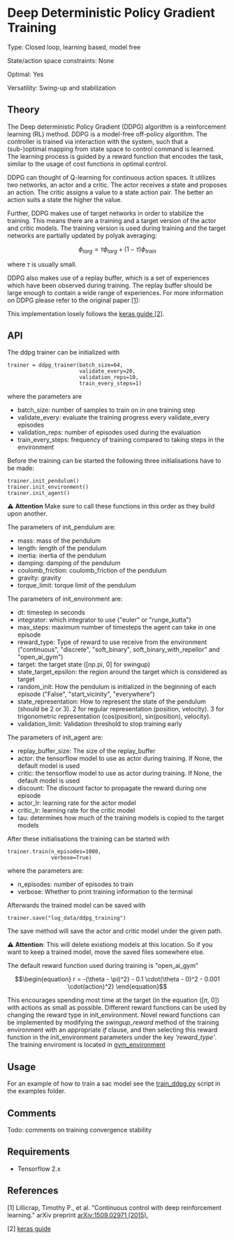# Deep Deterministic Policy Gradient Training #

Type: Closed loop, learning based, model free

State/action space constraints: None

Optimal: Yes

Versatility: Swing-up and stabilization

## Theory

The Deep deterministic Policy Gradient (DDPG) algorithm is a reinforcement learning (RL) method. DDPG is a model-free off-policy algorithm.  The controller is trained via interaction with 
the system, such that a (sub-)optimal mapping from state space 
to control command is learned. The learning process is guided by 
a reward function that encodes the task, similar to the usage of 
cost functions in optimal control. 

DDPG can thought of Q-learning for continuous action spaces. 
It utilizes two networks, an actor and a critic. The actor receives a state and proposes an action. The critic assigns a value to a state action pair. The better an action suits a state the higher the value.

Further, DDPG makes use of target networks in order to stabilize the training. This means there are a training and a target version of the actor and critic models. The training version is used during training and the target networks are partially updated by polyak averaging:

```math
\begin{equation}
\phi_{targ} = \tau \phi_{targ} + (1 - \tau) \phi_{train}
\end{equation}
```
where $`\tau`$ is usually small.

DDPG also makes use of a replay buffer, which is a set of experiences which have been observed during training. The replay buffer should be large enough to contain a wide range of experiences.
For more information on DDPG please refer to the original paper [[1]](https://arxiv.org/abs/1509.02971v6):

This implementation losely follows the [keras guide [2]](https://keras.io/examples/rl/ddpg_pendulum/).


## API

The ddpg trainer can be initialized with

    trainer = ddpg_trainer(batch_size=64,
                           validate_every=20,
                           validation_reps=10,
                           train_every_steps=1)

where the parameters are

- batch_size: number of samples to train on in one training step
- validate_every: evaluate the training progress every validate_every episodes
- validation_reps: number of episodes used during the evaluation
- train_every_steps: frequency of training compared to taking steps in the environment

Before the training can be started the following three initialisations have to be made:

    trainer.init_pendulum()
    trainer.init_environment()
    trainer.init_agent()

:warning: **Attention** Make sure to call these functions in this order as they build upon another.

The parameters of init_pendulum are:

- mass: mass of the pendulum
- length: length of the pendulum
- inertia: inertia of the pendulum
- damping: damping of the pendulum
- coulomb_friction: coulomb_friction of the pendulum
- gravity: gravity
- torque_limit: torque limit of the pendulum

The parameters of init_environment are:

- dt: timestep in seconds
- integrator: which integrator to use ("euler" or "runge_kutta")
- max_steps: maximum number of timesteps the agent can take in one episode
- reward_type: Type of reward to use receive from the environment ("continuous", "discrete", "soft_binary", soft_binary_with_repellor" and "open_ai_gym")
- target: the target state ([np.pi, 0] for swingup)
- state_target_epsilon: the region around the target which is considered as target
- random_init: How the pendulum is initialized in the beginning of each episode ("False", "start_vicinity", "everywhere")
- state_representation: How to represent the state of the pendulum (should be 2 or 3). 2 for regular representation (position, velocity). 3 for trigonometric representation (cos(position), sin(position), velocity).
- validation_limit: Validation threshold to stop training early

The parameters of init_agent are:

- replay_buffer_size: The size of the replay_buffer
- actor: the tensorflow model to use as actor during training. If None, the default model is used
- critic: the tensorflow model to use as actor during training. If None, the default model is used
- discount: The discount factor to propagate the reward during one episode
- actor_lr: learning rate for the actor model
- critic_lr: learning rate for the critic model
- tau: determines how much of the training models is copied to the target models

After these initialisations the training can be started with

    trainer.train(n_episodes=1000,
                  verbose=True)

where the parameters are:

- n_episodes: number of episodes to train
- verbose: Whether to print training information to the terminal

Afterwards the trained model can be saved with

    trainer.save("log_data/ddpg_training")

The save method will save the actor and critic model under the given path.


:warning: **Attention**: This will delete existiong models at this location. So if you want to keep a trained 
model, move the saved files somewhere else.

The default reward function used during training is "open_ai_gym"
```math
\begin{equation}
r =  -(\theta - \pi)^2} - 0.1 \cdot(\theta - 0)^2 - 0.001 \cdot(action)^2}
\end{equation}
```
This encourages spending most time at the target (in the equation ([$`\pi`$, 0]) with actions as small as possible. Different reward functions can be used by changing the reward type in init_environment. 
Novel reward functions can be implemented by modifying the *swingup_reward* method of the training environment with 
an appropriate *if* clause, and then selecting this reward function in 
the init_environment parameters under the key *'reward_type'*. The training 
enviroment is located in [gym_environment](software/python/simple_pendulum/simulation/gym_environment.py)

## Usage

For an example of how to train a sac model see the [train_ddpg.py](software/python/examples/train_ddpg.py) script in the examples folder.

## Comments
Todo: comments on training convergence stability


## Requirements

- Tensorflow 2.x

## References

[1] Lillicrap, Timothy P., et al. "Continuous control with deep reinforcement learning." arXiv preprint [arXiv:1509.02971 (2015).](https://arxiv.org/abs/1509.02971v6)

[2] [keras guide](https://keras.io/examples/rl/ddpg_pendulum/)


